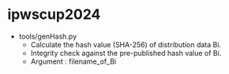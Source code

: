 # ipwscup2024

- tools/genHash.py
  - Calculate the hash value (SHA-256) of distribution data Bi.
  - Integrity check against the pre-published hash value of Bi.
  - Argument : filename_of_Bi

